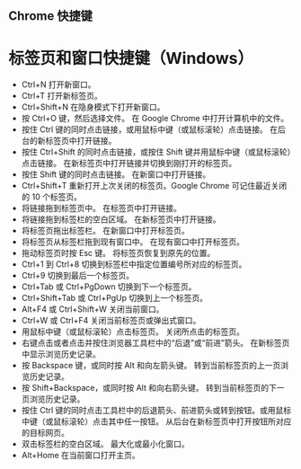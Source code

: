## Chrome  快捷键

# 标签页和窗口快捷键（Windows）
  * Ctrl+N    打开新窗口。
  * Ctrl+T    打开新标签页。
  * Ctrl+Shift+N  在隐身模式下打开新窗口。
  * 按 Ctrl+O 键，然后选择文件。    在 Google Chrome 中打开计算机中的文件。
  * 按住 Ctrl 键的同时点击链接，或用鼠标中键（或鼠标滚轮）点击链接。   在后台的新标签页中打开链接。
  * 按住 Ctrl+Shift 的同时点击链接，或按住 Shift 键并用鼠标中键（或鼠标滚轮）点击链接。   在新标签页中打开链接并切换到刚打开的标签页。
  * 按住 Shift 键的同时点击链接。    在新窗口中打开链接。
  * Ctrl+Shift+T  重新打开上次关闭的标签页。Google Chrome 可记住最近关闭的 10 个标签页。
  * 将链接拖到标签页中。    在标签页中打开链接。
  * 将链接拖到标签栏的空白区域。    在新标签页中打开链接。
  * 将标签页拖出标签栏。    在新窗口中打开标签页。
  * 将标签页从标签栏拖到现有窗口中。  在现有窗口中打开标签页。
  * 拖动标签页时按 Esc 键。    将标签页恢复到原先的位置。
  * Ctrl+1 到 Ctrl+8   切换到标签栏中指定位置编号所对应的标签页。
  * Ctrl+9    切换到最后一个标签页。
  * Ctrl+Tab 或 Ctrl+PgDown    切换到下一个标签页。
  * Ctrl+Shift+Tab 或 Ctrl+PgUp    切换到上一个标签页。
  * Alt+F4 或 Ctrl+Shift+W 关闭当前窗口。
  * Ctrl+W 或 Ctrl+F4  关闭当前标签页或弹出式窗口。
  * 用鼠标中键（或鼠标滚轮）点击标签页。    关闭所点击的标签页。
  * 右键点击或者点击并按住浏览器工具栏中的“后退”或“前进”箭头。   在新标签页中显示浏览历史记录。
  * 按 Backspace 键，或同时按 Alt 和向左箭头键。    转到当前标签页的上一页浏览历史记录。
  * 按 Shift+Backspace，或同时按 Alt 和向右箭头键。    转到当前标签页的下一页浏览历史记录。
  * 按住 Ctrl 键的同时点击工具栏中的后退箭头、前进箭头或转到按钮。或用鼠标中键（或鼠标滚轮）点击其中任一按钮。  从后台在新标签页中打开按钮所对应的目标网页。
  * 双击标签栏的空白区域。   最大化或最小化窗口。
  * Alt+Home  在当前窗口打开主页。
